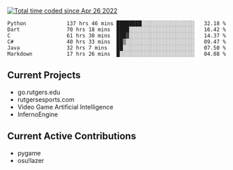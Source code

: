 <a href="https://wakatime.com/@9797ee4f-4108-45bb-8fc2-b36b9c1a1c89"><img src="https://wakatime.com/badge/user/9797ee4f-4108-45bb-8fc2-b36b9c1a1c89.svg?style=for-the-badge" alt="Total time coded since Apr 26 2022" /></a>

<!--START_SECTION:waka-->

```text
Python             137 hrs 46 mins ████████░░░░░░░░░░░░░░░░░   32.18 %
Dart               70 hrs 18 mins  ████░░░░░░░░░░░░░░░░░░░░░   16.42 %
C                  61 hrs 30 mins  ███▓░░░░░░░░░░░░░░░░░░░░░   14.37 %
C#                 40 hrs 33 mins  ██▒░░░░░░░░░░░░░░░░░░░░░░   09.47 %
Java               32 hrs 7 mins   ██░░░░░░░░░░░░░░░░░░░░░░░   07.50 %
Markdown           17 hrs 26 mins  █░░░░░░░░░░░░░░░░░░░░░░░░   04.08 %
```

<!--END_SECTION:waka-->

## Current Projects

 - go.rutgers.edu
 - rutgersesports.com
 - Video Game Artificial Intelligence
 - InfernoEngine

## Current Active Contributions

 - pygame
 - osu!lazer

